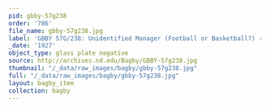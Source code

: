 ```yaml
---
pid: gbby-57g238
order: '786'
file_name: gbby-57g238.jpg
label: 'GBBY 57G/238: Unidentified Manager (Football or Basketball?) - c1927'
_date: '1927'
object_type: glass plate negative
source: http://archives.nd.edu/Bagby/GBBY-57g238.jpg
thumbnail: "/_data/raw_images/bagby/gbby-57g238.jpg"
full: "/_data/raw_images/bagby/gbby-57g238.jpg"
layout: bagby_item
collection: bagby
---
```

